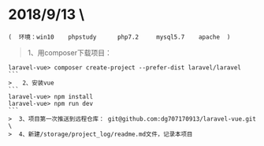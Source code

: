 # 2018/9/13    \
    (  环境：win10    phpstudy      php7.2     mysql5.7    apache  )           
    
>  1、用composer下载项目：
````
laravel-vue> composer create-project --prefer-dist laravel/laravel   
```
>   2、安装vue 
```                
laravel-vue> npm install       
laravel-vue> npm run dev 
```       
>  3、项目第一次推送到远程仓库： git@github.com:dg707170913/laravel-vue.git        \
>  4、新建/storage/project_log/readme.md文件，记录本项目            
    